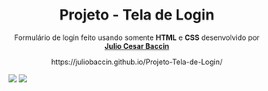 <h1 align="center"> 
Projeto - Tela de Login
</h1>
 
 <p align="center">
 Formulário de login feito usando somente <strong>HTML</strong> e <strong>CSS</strong> desenvolvido por <a target="_blank" rel="external" href="https://github.com/juliobaccin/"><strong>Julio Cesar Baccin</strong></a>
 </p>

<p align="center">
https://juliobaccin.github.io/Projeto-Tela-de-Login/
</p>

<img align="center" src="https://github.com/juliobaccin/Projeto-Tela-de-Login/blob/main/Site%20Android.gif">
<img align="center" src="https://github.com/juliobaccin/Projeto-Tela-de-Login/blob/main/Site%20Android%202.gif">
